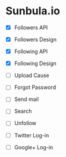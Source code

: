 # Sunbula.io

- [x] Followers API

- [x] Followers Design

- [x] Following API

- [x] Following Design

- [ ] Upload Cause

- [ ] Forgot Password

- [ ] Send mail

- [ ] Search

- [ ] Unfollow

- [ ] Twitter Log-in

- [ ] Google+ Log-in
